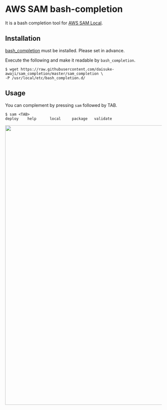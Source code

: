 # AWS SAM bash-completion

It is a bash completion tool for [AWS SAM Local](https://github.com/awslabs/aws-sam-local#invoke-functions-locally).

## Installation

[bash_completion](https://github.com/scop/bash-completion) must be installed. Please set in advance.

Execute the following and make it readable by `bash_completion`.
```
$ wget https://raw.githubusercontent.com/daisuke-awaji/sam_completion/master/sam_completion \
-P /usr/local/etc/bash_completion.d/
```

## Usage
You can complement by pressing `sam` followed by TAB.
```
$ sam <TAB>
deploy    help      local     package   validate
```

<img src="https://user-images.githubusercontent.com/20736455/38767300-7a215544-4019-11e8-983c-20c0a2d6cf14.gif" width="900px">
